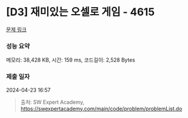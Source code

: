 # [D3] 재미있는 오셀로 게임 - 4615 

[문제 링크](https://swexpertacademy.com/main/code/problem/problemDetail.do?contestProbId=AWQmA4uK8ygDFAXj) 

### 성능 요약

메모리: 38,428 KB, 시간: 159 ms, 코드길이: 2,528 Bytes

### 제출 일자

2024-04-23 16:57



> 출처: SW Expert Academy, https://swexpertacademy.com/main/code/problem/problemList.do